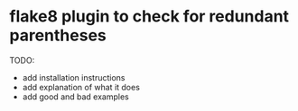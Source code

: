 # flake8 plugin to check for redundant parentheses
TODO:
 * add installation instructions
 * add explanation of what it does
 * add good and bad examples
